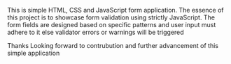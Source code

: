This is simple HTML, CSS and JavaScript form application.
The essence of this project is to showcase form validation using strictly JavaScript.
The form fields are designed based on specific patterns and user input must adhere to it else validator errors or warnings will be triggered


Thanks
Looking forward to contrubution and further advancement of this simple application
